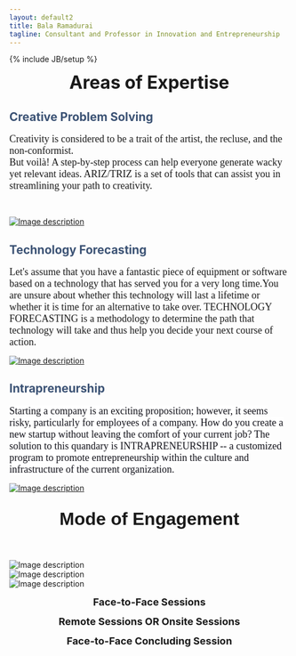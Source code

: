 ```yaml
---
layout: default2
title: Bala Ramadurai
tagline: Consultant and Professor in Innovation and Entrepreneurship
---
```

{% include JB/setup %}

<section id="bk19" class="control-row theme-row-header2 row-header2">
<div class="control-row-content">
<div id="bk20" class="bk-widget widget-columns widget-columns-LHR4GG">
<div id="bk21" class="control-zone widget-columns-column widget-columns-column-4EV4T4">
<div class="widget-columns-column-padding bk-first bk-last">
</div>
</div>
</div>
</div>
</section>
<section id="bk22" class="control-row theme-row-main row-main">
<div class="control-row-content">
<div id="bk23" class="bk-widget widget-columns widget-columns-2666EV">
<div id="bk24" class="control-zone widget-columns-column widget-columns-column-5YIVNV">
<div class="widget-columns-column-padding bk-first bk-last">
<div id="bk25" class="bk-widget widget-content widget-content-4J0O36">
<p style="text-align: center;"><strong><span style=
"font-size: 32px;">Areas of Expertise</span></strong></p>
</div>
<div id="bk26" class="bk-widget widget-columns widget-columns-LP4834">
<div id="bk27" class="control-zone widget-columns-column widget-columns-column-M18TSR">
<div class="widget-columns-column-padding bk-first">
<div id="bk28" class="bk-widget widget-background widget-background-F1OD4E">
<div id="bk28BKcontent" class="bk-widget-content widget-background-content">
<div id="bk29" class="control-zone control-zone control-zone-POY75Q">
<div id="bk30" class="bk-widget widget-content widget-content-MUA90Y">
<h1><span style="color: #3b5274;">Creative Problem
Solving</span><span style="color: #5e6959;"><span class=
"Apple-style-span" style=
"font-size: 12px;"><br /></span></span></h1>
</div>
<div id="bk31" class="bk-widget widget-content widget-content-D138LZ">
<div dir="ltr"><span style=
"font-family: georgia, palatino; font-size: 18px;">Creativity is
considered to be a trait of the artist, the recluse, and the
non-conformist.&nbsp;</span></div>
<div dir="ltr"><span style=
"font-family: georgia, palatino; font-size: 18px;">But voilà! A
step-by-step process can help everyone generate wacky yet relevant
ideas. ARIZ/TRIZ is a set of tools that can assist you in
streamlining your path to creativity.&nbsp;</span></div>
<p><span><br /></span></p>
</div>
<div id="bk32" class="bk-widget widget-image widget-image-RGX622">
<a class="widget-image-link" href="/home" target="_parent">
<img class="widget-image-image " src="http://www.hostgator.co.in/files/writeable/uploads/basekit-template-images/hostgator583_cross1.png" alt="Image description" title="" />
</a>
</div></div>
</div>
</div>
</div>
</div>
<div id="bk33" class="control-zone widget-columns-column widget-columns-column-WMF65X">
<div class="widget-columns-column-padding">
<div id="bk34" class="bk-widget widget-background widget-background-7JU2F0">
<div id="bk34BKcontent" class="bk-widget-content widget-background-content">
<div id="bk35" class="control-zone control-zone control-zone-4U6TQ5">
<div id="bk36" class="bk-widget widget-content widget-content-M5ZTX3">
<h1><span style="color: rgb(59, 82, 116);">Technology
Forecasting</span><br /></h1>
</div>
<div id="bk37" class="bk-widget widget-content widget-content-JU0197">
<p><span><span style=
"font-family: georgia, palatino; font-size: 18px;">Let's assume
that you have a fantastic piece of equipment or software based on a
technology that has served you for a very long time.You are unsure
about whether this technology will last a lifetime or whether it is
time for an alternative to take over. TECHNOLOGY FORECASTING is a
methodology to determine the path that technology will take and
thus help you decide your next course of
action.</span><br /></span></p>
</div>
<div id="bk38" class="bk-widget widget-image widget-image-EMNV76">
<a class="widget-image-link" href="/about" target="_parent">
<img class="widget-image-image " src="http://www.hostgator.co.in/files/writeable/uploads/basekit-template-images/hostgator583_cross2.png" alt="Image description" title="" />
</a>
</div></div>
</div>
</div>
</div>
</div>
<div id="bk39" class="control-zone widget-columns-column widget-columns-column-LG08ML">
<div class="widget-columns-column-padding bk-last">
<div id="bk40" class="bk-widget widget-background widget-background-VJ728E">
<div id="bk40BKcontent" class="bk-widget-content widget-background-content">
<div id="bk41" class="control-zone control-zone control-zone-51PP7G">
<div id="bk42" class="bk-widget widget-content widget-content-FNN79U">
<h1><span style=
"color: rgb(59, 82, 116);">Intrapreneurship</span><br /></h1>
</div>
<div id="bk43" class="bk-widget widget-content widget-content-TZ17LR">
<p><span style=
"font-size: 18px; font-family: georgia, palatino;"><span style=
"color: rgb(17, 17, 25); background-color: rgb(255, 255, 255);">Starting
a company is an exciting proposition; however, it seems risky,
particularly for employees of a company. How do you create a new
startup without leaving the comfort of your current job? The
solution to this quandary is INTRAPRENEURSHIP -- a customized
program to promote entrepreneurship within the culture and
infrastructure of the current organization.</span>﻿</span></p>
</div>
<div id="bk44" class="bk-widget widget-image widget-image-S5XMXD">
<a class="widget-image-link" href="/about" target="_parent">
<img class="widget-image-image " src="http://www.hostgator.co.in/files/writeable/uploads/basekit-template-images/hostgator583_cross3.png" alt="Image description" title="" />
</a>
</div></div>
</div>
</div>
</div>
</div>
</div>
<div id="bk45" class="bk-widget widget-content widget-content-O1EEZ7">
<h1 style="text-align: center;"><span style=
"font-size: 32px; font-family: helvetica;">Mode of
Engagement</span></h1>
<div><span style=
"font-size: 32px; font-family: helvetica;"><br /></span></div>
</div>
<div id="bk46" class="bk-widget widget-columns widget-content-TPI4C">
<div id="bk47" class="control-zone widget-columns-column widget-columns-column-V9ACBB">
<div class="widget-columns-column-padding bk-first">
<div id="bk48" class="bk-widget widget-image widget-image-8KEEK4">
<img class="widget-image-image " src="http://files.hostgator.co.in/hostgator256921/image/face2face-sessions.png" alt="Image description" title="" />
</div>
</div>
</div>
<div id="bk49" class="control-zone widget-columns-column widget-columns-column-Z0IDSQ">
<div class="widget-columns-column-padding">
<div id="bk50" class="bk-widget widget-image widget-image-92D8TH">
<img class="widget-image-image " src="http://files.hostgator.co.in/hostgator256921/image/remote-sessions.png" alt="Image description" title="" />
</div>
</div>
</div>
<div id="bk51" class="control-zone widget-columns-column widget-columns-column-0709M1">
<div class="widget-columns-column-padding bk-last">
<div id="bk52" class="bk-widget widget-image widget-image-3XX0RN">
<img class="widget-image-image " src="http://files.hostgator.co.in/hostgator256921/image/face2face-conclude_1.png" alt="Image description" title="" />
</div>
</div>
</div>
</div>
<div id="bk53" class="bk-widget widget-columns widget-content-TB6FD">
<div id="bk54" class="control-zone widget-columns-column widget-columns-column-9999CL">
<div class="widget-columns-column-padding bk-first">
<div id="bk55" class="bk-widget widget-content widget-content-O4R3RP">
<p style="text-align: center;"><strong><span style=
"font-size: 18px;">Face-to-Face Sessions</span></strong></p>
</div>
</div>
</div>
<div id="bk56" class="control-zone widget-columns-column widget-columns-column-MCIP2N">
<div class="widget-columns-column-padding">
<div id="bk57" class="bk-widget widget-content widget-content-7M2O68">
<p style="text-align: center;"><strong><span style=
"font-size: 18px;">Remote Sessions OR Onsite
Sessions</span></strong></p>
</div>
</div>
</div>
<div id="bk58" class="control-zone widget-columns-column widget-columns-column-U1ITUI">
<div class="widget-columns-column-padding bk-last">
<div id="bk59" class="bk-widget widget-content widget-content-APUA98">
<p style="text-align: center;"><span style=
"font-size: 18px;"><strong>Face-to-Face Concluding
Session</strong></span></p>
</div>
</div>
</div>
</div>
</div>
</div>
</div>
</div>
</section>


